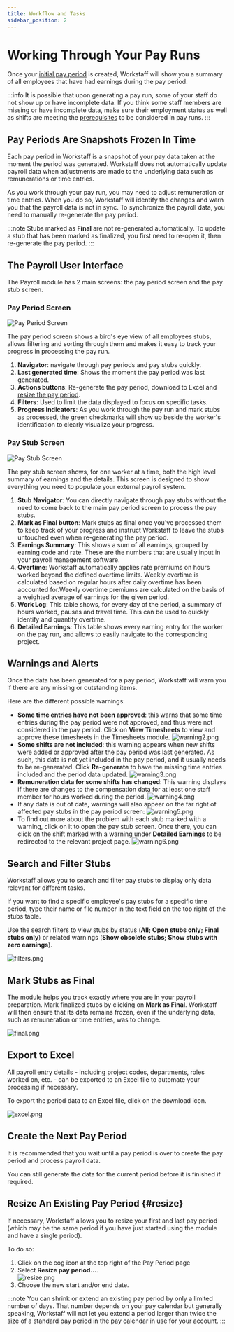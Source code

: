 ```yaml
---
title: Workflow and Tasks
sidebar_position: 2
---
```


# Working Through Your Pay Runs

Once your [initial pay period](./get-started.md) is created, Workstaff will show you a summary of all employees that have had earnings during the pay period.

:::info
It is possible that upon generating a pay run, some of your staff do not show up or have incomplete data. If you think some staff members are missing or have incomplete data, make sure their employment status as well as shifts are meeting the [prerequisites](./get-started.md#prerequisites) to be considered in pay runs.
:::

## Pay Periods Are Snapshots Frozen In Time

Each pay period in Workstaff is a snapshot of your pay data taken at the moment the period was generated. Workstaff does not automatically update payroll data when adjustments are made to the underlying data such as remunerations or time entries. 

As you work through your pay run, you may need to adjust remuneration or time entries. When you do so, Workstaff will identify the changes and warn you that the payroll data is not in sync. To synchronize the payroll data, you need to manually re-generate the pay period.

:::note
Stubs marked as **Final** are not re-generated automatically. To update a stub that has been marked as finalized, you first need to re-open it, then re-generate the pay period. 
:::

## The Payroll User Interface

The Payroll module has 2 main screens: the pay period screen and the pay stub screen. 

### Pay Period Screen

![Pay Period Screen](./images/payroll-ui-annotated.png)

The pay period screen shows a bird's eye view of all employees stubs, allows filtering and sorting through them and makes it easy to track your progress in processing the pay run.

1. **Navigator**: navigate through pay periods and pay stubs quickly.
2. **Last generated time**: Shows the moment the pay period was last generated.
3. **Actions buttons**: Re-generate the pay period, download to Excel and [resize the pay period](#resize).
4. **Filters**: Used to limit the data displayed to focus on specific tasks.
5. **Progress indicators**: As you work through the pay run and mark stubs as processed, the green checkmarks will show up beside the worker's identification to clearly visualize your progress.

### Pay Stub Screen

![Pay Stub Screen](./images/paystub-ui-annotated.png)

The pay stub screen shows, for one worker at a time, both the high level summary of earnings and the details. This screen is designed to show everything you need to populate your external payroll system.

1. **Stub Navigator**: You can directly navigate through pay stubs without the need to come back to the main pay period screen to process the pay stubs.
2. **Mark as Final button**: Mark stubs as final once you've processed them to keep track of your progress and instruct Workstaff to leave the stubs untouched even when re-generating the pay period.
3. **Earnings Summary**: This shows a sum of all earnings, grouped by earning code and rate. These are the numbers that are usually input in your payroll management software.
4. **Overtime**: Workstaff automatically applies rate premiums on hours worked beyond the defined overtime limits. Weekly overtime is calculated based on regular hours after daily overtime has been accounted for.Weekly overtime premiums are calculated on the basis of a weighted average of earnings for the given period.
5. **Work Log**: This table shows, for every day of the period, a summary of hours worked, pauses and travel time. This can be used to quickly identify and quantify overtime. 
6. **Detailed Earnings**: This table shows every earning entry for the worker on the pay run, and allows to easily navigate to the corresponding project.


## Warnings and Alerts

Once the data has been generated for a pay period, Workstaff will warn you if there are any missing or outstanding items.

Here are the different possible warnings:

- **Some time entries have not been approved**: this warns that some time entries during the pay period were not approved, and thus were not considered in the pay period. Click on **View Timesheets** to view and approve these timesheets in the Timesheets module.
  ![warning2.png](images/warning2.png)
- **Some shifts are not included**: this warning appears when new shifts were added or approved after the pay period was last generated. As such, this data is not yet included in the pay period, and it usually needs to be re-generated. Click **Re-generate** to have the missing time entries included and the period data updated.
  ![warning3.png](images/warning3.png)
- **Remuneration data for some shifts has changed**: This warning displays if there are changes to the compensation data for at least one staff member for hours worked during the period.
  ![warning4.png](images/warning4.png)
- If any data is out of date, warnings will also appear on the far right of affected pay stubs in the pay period screen:
  ![warning5.png](images/warning5.png)
- To find out more about the problem with each stub marked with a warning, click on it to open the pay stub screen. Once there, you can click on the shift marked with a warning under **Detailed Earnings** to be redirected to the relevant project page.
  ![warning6.png](images/warning6.png)

## Search and Filter Stubs

Workstaff allows you to search and filter pay stubs to display only data relevant for different tasks.

If you want to find a specific employee's pay stubs for a specific time period, type their name or file number in the text field on the top right of the stubs table.

Use the search filters to view stubs by status (**All; Open stubs only; Final stubs only**) or related warnings (**Show obsolete stubs; Show stubs with zero earnings**).

![filters.png](images/filters.png)

## Mark Stubs as Final

The module helps you track exactly where you are in your payroll preparation. Mark finalized stubs by clicking on **Mark as Final**. Workstaff will then ensure that its data remains frozen, even if the underlying data, such as remuneration or time entries, was to change.

![final.png](images/final.png)

## Export to Excel

All payroll entry details - including project codes, departments, roles worked on, etc. - can be exported to an Excel file to automate your processing if necessary.

To export the period data to an Excel file, click on the download icon.

![excel.png](images/excel.png)

## Create the Next Pay Period

It is recommended that you wait until a pay period is over to create the pay period and process payroll data. 

You can still generate the data for the current period before it is finished if required. 

## Resize An Existing Pay Period {#resize}

If necessary, Workstaff allows you to resize your first and last pay period (which may be the same period if you have just started using the module and have a single period). 

To do so:
1. Click on the cog icon at the top right of the Pay Period page
1. Select **Resize pay period...**. <br/>
  ![resize.png](images/resize.png)
1. Choose the new start and/or end date.

:::note
You can shrink or extend an existing pay period by only a limited number of days. That number depends on your pay calendar but generally speaking, Workstaff will not let you extend a period larger than twice the size of a standard pay period in the pay calendar in use for your account.
:::
